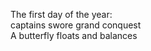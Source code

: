 The first day of the year:    
captains swore grand conquest    
A butterfly floats and balances    

